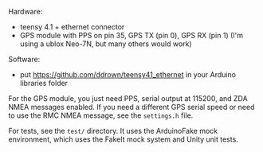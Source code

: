 Hardware:
* teensy 4.1 + ethernet connector
* GPS module with PPS on pin 35, GPS TX (pin 0), GPS RX (pin 1) (I'm using a ublox Neo-7N, but many others would work)

Software:
* put https://github.com/ddrown/teensy41_ethernet in your Arduino libraries folder

For the GPS module, you just need PPS, serial output at 115200, and ZDA NMEA messages enabled.  If you need a different GPS serial speed or need to use the RMC NMEA message, see the `settings.h` file.

For tests, see the `test/` directory.  It uses the ArduinoFake mock environment, which uses the FakeIt mock system and Unity unit tests.
